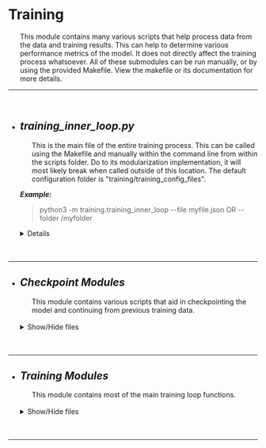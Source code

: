 # **Training**

<ul> 
    This module contains many various scripts that help process data from the data and training results. This can help to determine various performance metrics of the model. It does not directly affect the training process whatsoever. 
    All of these submodules can be run manually, or by using the provided Makefile. View the makefile or its documentation for more details.

</ul> <hr> <br> 

+ ## ***training_inner_loop.py***
    <ul> 
        This is the main file of the entire training process. This can be called using the Makefile and manually within the command line from within the scripts folder. Do to its modularization implementation, it will most likely break when called outside of this location. The default configuration folder is "training/training_config_files".
    </ul>

    ***Example:*** 
    >python3 -m training.training_inner_loop --file myfile.json OR --folder /myfolder

    <details>

    * ***Input:*** The configuration file or folder. *(Optional)*
    * ***Output:*** Trained models, prediction results, and other various metrics.
    * ***example_model_config.json:***
        ```json
        {
            "hyperparameters": {
                "batch_size": 24,
                "channels": 1,
                "cropping_position": [40, 10],
                "decay": 0.01,
                "do_cropping": true,
                "epochs": 6,
                "learning_rate": 0.01,
                "momentum": 0.9,
                "patience": 10
            },

            "data_input_directory": "[path]/ep_intensity",
            "output_path": "[path]/training",
            "job_name": "InceptionV3_test_1",
            
            "checkpointing_title": "checkpointing_test",
            "k_epoch_checkpoint_frequency": 2,

            "shuffle_the_folds": true,
            "n_folds": "all",
            "seed": 9,

            "class_names": ["fat", "ligament", "flavum", "epidural space", "spinal cord"],
            "selected_model_name": "InceptionV3",
            "subject_list": ["e1", "e2", "e3", "e4", "e5", "e6"],
            "test_subjects": ["e1", "e2"],

            "image_size": [800, 400],
            "target_height": 241,
            "target_width": 181
        }

        ```
        * ***hyperparameters:*** These are the parameters needed for the training step.
          * ***batch_size:*** This will divide the input datasets into n training batches.
          * ***channels:*** The image channels in which the image will be processed on.
          * ***cropping_position:*** The position at which to crop the image.
          * ***decay:*** Decays the learning rate over time.
          * ***do_cropping:*** Whether to crop the input images.
          * ***epochs:*** The number of training epochs.
          * ***learning_rate:*** The learning speed.
          * ***momentum:*** Helps the learning rate's speed by speeding up the gradient descent search.
          * ***patience:*** How long to wait for improvement within early stopping.
        * ***data_input_directory:*** Where the input images are located. No specific structure is needed.
        * ***output_path:*** Where to write the results to.
        * ***job_name:*** The name of your job. Will mainly affect checkpointing file names.
        * ***checkpointing_title:*** The title of your checkpoint files.
        * ***k_epoch_checkpoint_frequency:*** How many epochs should checkpoints be saved.
        * ***shuffle_the_folds:*** Whether to randomly shuffle the training folds.
        * ***n_folds:*** How many folds to include. Use either an int or "all".
        * ***seed:*** The random seed.
        * ***class_names:*** The names of the image classes or labels.
        * ***selected_model_name:*** The model type to create. The choices are: resnet_50, resnet_VGG16, InceptionV3, ResNet50V2, and Xception.
        * ***subject_list:*** The list of all training subjects. 
        * ***test_subjects:*** The list of the particular testing subjects.
        * ***image_size:*** The expected image size.
        * ***target_height:*** The target image height.
        * ***target_width:*** The target image width.
  
    </details> </hr> <br> <br>
<hr>



+ ## ***Checkpoint Modules***
    <ul> 
        This module contains various scripts that aid in checkpointing the model and continuing from previous training data.
    </ul> <br>
    <details>
    <summary>Show/Hide files</summary>

    1) ### ***checkpointer.py:***
        <ul> 
            This has the ability to write and load checkpoints. This allows the model to continue off from a previous training session. The checkpoints are saved in the same format as regular models, in h5 form.
        </ul>

    2) ### ***logger.py:***
        <ul> 
            This allows the training loop to log the most recent training state. This will allow the training loop to carry off from a cancelled job. Things like the testing subject, validation subject, and various training fold properties are stored using the functions within. It has the ability to read, write, and delete log files.
        </ul>

    </details> <br> <br>
<hr>



+ ## ***Training Modules***
    <ul> 
        This module contains most of the main training loop functions.
    </ul> <br>
    <details>
    <summary>Show/Hide files</summary>

    1) ### ***console_printing.py:***
        <ul> 
            This contains a basic printing function. It may be removed later.
        </ul>

    2) ### ***fold_generator.py:***
        <ul> 
            This will generate a list of training folds and the number of rotations for a given subject.
        </ul>

    3) ### ***image_getter.py:***
        <ul> 
            This retrieves every image from the given input file path.
        </ul>

    4) ### ***image_parser.py:***
        <ul> 
            This parses the input images as tensors.
        </ul>

    5) ### ***index_getter.py:***
        <ul> 
            This will generate ordered lists for the labels, label-indexes, and subjects of the input images from their names.
        </ul>

    6) ### ***model_creator.py:***
        <ul> 
            This generates a model object, based on the given configuration.
        </ul>

    7) ### ***result_outputter.py:***
        <ul> 
            This outputs various training metrics after the process is done within each fold.
        </ul>

    8) ### ***training_fold.py:***
        <ul> 
            This is the main training function. Here is where the model is trained and its data is saved within a log and checkpoint.
        </ul>

    9) ### ***training_loop.py:***
        <ul> 
            This module runs all of the training folds for a particular subject.
        </ul>

    10) ### ***training_preparation.py:***
        <ul> 
            This is where basic training loop data is generated. Things like files, indexes, and folds are created here.
        </ul>

    </details> <br> <br>
<hr>


